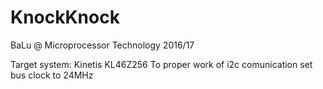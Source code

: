 # KnockKnock
BaLu @ Microprocessor Technology 2016/17

Target system: Kinetis KL46Z256
To proper work of i2c comunication set bus clock to 24MHz
